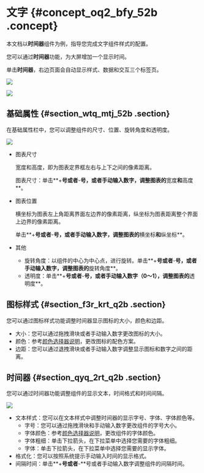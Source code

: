 # 文字 {#concept_oq2_bfy_52b .concept}

本文档以**时间器**组件为例，指导您完成文字组件样式的配置。

您可以通过**时间器**功能，为大屏增加一个显示时间。

单击**时间器**，右边页面会自动显示样式、数据和交互三个标签页。

![](http://static-aliyun-doc.oss-cn-hangzhou.aliyuncs.com/assets/img/16998/15344997288435_zh-CN.png)

![](http://static-aliyun-doc.oss-cn-hangzhou.aliyuncs.com/assets/img/16998/15344997298437_zh-CN.png)

## 基础属性 {#section_wtq_mtj_52b .section}

在基础属性栏中，您可以调整组件的尺寸、位置、旋转角度和透明度。

![](http://static-aliyun-doc.oss-cn-hangzhou.aliyuncs.com/assets/img/17491/15344997299287_zh-CN.png)

-   图表尺寸

    宽度和高度，即为图表定界框左右与上下之间的像素距离。

    图表尺寸：单击**+**号或者**-**号，或者手动输入数字，调整图表的**宽度**和**高度**。

-   图表位置

    横坐标为图表左上角距离界面左边界的像素距离，纵坐标为图表距离整个界面上边界的像素距离。

    单击**+**号或者**-**号，或者手动输入数字，调整图表的**横坐标**和**纵坐标**。

-   其他
    -   旋转角度：以组件的中心为中心点，进行旋转。单击**+**号或者**-**号，或者手动输入数字，调整图表的**旋转角度**。
    -   透明度：单击**+**号或者**-**号，或者手动输入数字（0～1），调整图表的**透明度**。

## 图标样式 {#section_f3r_krt_q2b .section}

您可以通过图标样式功能调整时间器显示图标的大小，颜色和边距。

-   大小：您可以通过拖拽滑块或者手动输入数字更改图标的大小。
-   颜色：参考[颜色选择器说明](cn.zh-CN/用户指南/管理组件/设置组件样式/配置项说明.md#section_kdw_vj4_t2b)，更改图标的配色方案。
-   边距：您可以通过退拽滑块或者手动输入数字调整显示图标和数字之间的距离。

## 时间器 {#section_qyq_2rt_q2b .section}

您可以通过时间器功能调整组件的显示文本，时间格式和时间间隔。

![](http://static-aliyun-doc.oss-cn-hangzhou.aliyuncs.com/assets/img/16998/15344997298438_zh-CN.png)

-   文本样式：您可以在文本样式中调整时间器的显示字号、字体、字体颜色等。
    -   字号：您可以通过拖拽滑块和手动输入数字更改组件的字号大小。
    -   字体颜色：参考[颜色选择器说明](cn.zh-CN/用户指南/管理组件/设置组件样式/配置项说明.md#section_kdw_vj4_t2b)，更改组件的字体颜色。
    -   字体粗细：单击下拉箭头，在下拉菜单中选择您需要的字体粗细。
    -   字体：单击下拉箭头，在下拉菜单中选择您需要的显示字体。
-   格式化：您可以按照系统提示手动输入时间的显示格式。
-   间隔时间：单击**+**号或者**-**号或者手动输入数字调整组件的间隔时间。

